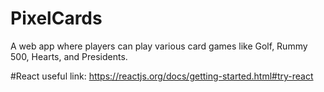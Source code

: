# PixelCards
A web app where players can play various card games like Golf, Rummy 500, Hearts, and Presidents.

#React
useful link: https://reactjs.org/docs/getting-started.html#try-react
